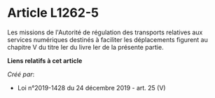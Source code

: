 # Article L1262-5

Les missions de l'Autorité de régulation des transports relatives aux services numériques destinés à faciliter les
déplacements figurent au chapitre V du titre Ier du livre Ier de la présente partie.

**Liens relatifs à cet article**

_Créé par_:

  - Loi n°2019-1428 du 24 décembre 2019 - art. 25 (V)
